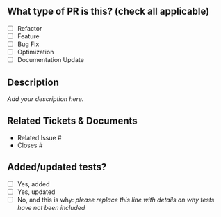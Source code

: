 ## What type of PR is this? (check all applicable)

-   [ ] Refactor
-   [ ] Feature
-   [ ] Bug Fix
-   [ ] Optimization
-   [ ] Documentation Update

## Description

_Add your description here._

## Related Tickets & Documents

-   Related Issue #
-   Closes #

## Added/updated tests?

-   [ ] Yes, added
-   [ ] Yes, updated
-   [ ] No, and this is why: _please replace this line with details on why tests
        have not been included_
